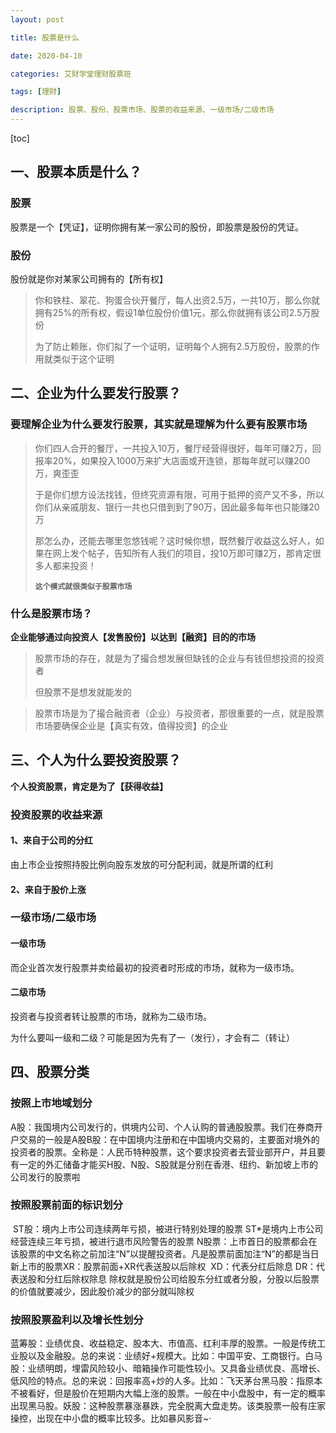 ```yaml
---
layout: post

title: 股票是什么

date: 2020-04-10

categories: 艾财学堂理财股票班

tags: [理财]

description: 股票、股份、股票市场、股票的收益来源、一级市场/二级市场
---
```


[toc]

## 一、股票本质是什么？
### 股票

股票是一个【凭证】，证明你拥有某一家公司的股份，即股票是股份的凭证。

### 股份

股份就是你对某家公司拥有的【所有权】

> 你和铁柱、翠花、狗蛋合伙开餐厅，每人出资2.5万，一共10万，那么你就拥有25%的所有权，假设1单位股份价值1元，那么你就拥有该公司2.5万股份
>
> 为了防止赖账，你们拟了一个证明，证明每个人拥有2.5万股份，股票的作用就类似于这个证明

## 二、企业为什么要发行股票？

### 要理解企业为什么要发行股票，其实就是理解为什么要有股票市场

> 你们四人合开的餐厅，一共投入10万，餐厅经营得很好，每年可赚2万，回报率20%，如果投入1000万来扩大店面或开连锁，那每年就可以赚200万，爽歪歪
>
> 于是你们想方设法找钱，但终究资源有限，可用于抵押的资产又不多，所以你们从亲戚朋友、银行一共也只借到到了90万，因此最多每年也只能赚20万
>
> 那怎么办，还能去哪里忽悠钱呢？这时候你想，既然餐厅收益这么好人，如果在网上发个帖子，告知所有人我们的项目，投10万即可赚2万，那肯定很多人都来投资！
>
> **`这个模式就很类似于股票市场`**

### 什么是股票市场？
**企业能够通过向投资人【发售股份】以达到【融资】目的的市场**

> 股票市场的存在，就是为了撮合想发展但缺钱的企业与有钱但想投资的投资者
>
> 但股票不是想发就能发的

> 股票市场是为了撮合融资者（企业）与投资者，那很重要的一点，就是股票市场要确保企业是【真实有效，值得投资】的企业

## 三、个人为什么要投资股票？

**个人投资股票，肯定是为了【获得收益】**

### 投资股票的收益来源

#### 1、来自于公司的分红

由上市企业按照持股比例向股东发放的可分配利润，就是所谓的红利

#### 2、来自于股价上涨

### 一级市场/二级市场

#### 一级市场
而企业首次发行股票并卖给最初的投资者时形成的市场，就称为一级市场。

#### 二级市场
投资者与投资者转让股票的市场，就称为二级市场。

为什么要叫一级和二级？可能是因为先有了一（发行），才会有二（转让）

## 四、股票分类

### 按照上市地域划分 

​		A股：我国境内公司发行的，供境内公司、个人认购的普通股股票。我们在券商开户交易的一般是A股
​		B股：在中国境内注册和在中国境内交易的，主要面对境外的投资者的股票。全称是：人民币特种股票，这个要求投资者去营业部开户，并且要有一定的外汇储备才能买
​		H股、N股、S股就是分别在香港、纽约、新加坡上市的公司发行的股票啦

### 按照股票前面的标识划分

​		ST股：境内上市公司连续两年亏损，被进行特别处理的股票
​		ST*是境内上市公司经营连续三年亏损，被进行退市风险警告的股票
​		N股票：上市首日的股票都会在该股票的中文名称之前加注“N”以提醒投资者。凡是股票前面加注“N”的都是当日新上市的股票 
​		XR：股票前面+XR代表送股以后除权 
​		XD：代表分红后除息
​		DR：代表送股和分红后除权除息
​			除权就是股份公司给股东分红或者分股，分股以后股票的价值就要减少，因此股价减少的部分就叫除权

### 按照股票盈利以及增长性划分

​		蓝筹股：业绩优良、收益稳定、股本大、市值高、红利丰厚的股票。一般是传统工业股以及金融股。总的来说：业绩好+规模大。比如：中国平安、工商银行。
​		白马股：业绩明朗，埋雷风险较小、暗箱操作可能性较小。又具备业绩优良、高增长、低风险的特点。总的来说：回报率高+炒的人多。比如：飞天茅台
​		黑马股：指原本不被看好，但是股价在短期内大幅上涨的股票。一般在中小盘股中，有一定的概率出现黑马股。
​		妖股：这种股票暴涨暴跌，完全脱离大盘走势。该类股票一般有庄家操控，出现在中小盘的概率比较多。比如暴风影音~·